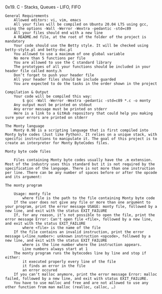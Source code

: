 0x19. C - Stacks, Queues - LIFO, FIFO

	General Requirements
		Allowed editors: vi, vim, emacs
		All your files will be compiled on Ubuntu 20.04 LTS using gcc, using the options -Wall -Werror -Wextra -pedantic -std=c89
		All your files should end with a new line
		A README.md file, at the root of the folder of the project is mandatory
		Your code should use the Betty style. It will be checked using betty-style.pl and betty-doc.pl
		You allowed to use a maximum of one global variable
		No more than 5 functions per file
		You are allowed to use the C standard library
		The prototypes of all your functions should be included in your header file called monty.h
		Don’t forget to push your header file
		All your header files should be include guarded
		You are expected to do the tasks in the order shown in the project

	Compilation & Output
		Your code will be compiled this way:
			$ gcc -Wall -Werror -Wextra -pedantic -std=c89 *.c -o monty
		Any output must be printed on stdout
		Any error message must be printed on stderr
		Here is a link to a GitHub repository that could help you making sure your errors are printed on stderr

	The Monty language
		Monty 0.98 is a scripting language that is first compiled into Monty byte codes (Just like Python). It relies on a unique stack, with specific instructions to manipulate it. The goal of this project is to create an interpreter for Monty ByteCodes files.

	Monty byte code files

		Files containing Monty byte codes usually have the .m extension. Most of the industry uses this standard but it is not required by the specification of the language. There is not more than one instruction per line. There can be any number of spaces before or after the opcode and its argument:

	The monty program

		Usage: monty file
			where file is the path to the file containing Monty byte code
		If the user does not give any file or more than one argument to your program, print the error message USAGE: monty file, followed by a new line, and exit with the status EXIT_FAILURE
		If, for any reason, it’s not possible to open the file, print the error message Error: Can't open file <file>, followed by a new line, and exit with the status EXIT_FAILURE
			where <file> is the name of the file
		If the file contains an invalid instruction, print the error message L<line_number>: unknown instruction <opcode>, followed by a new line, and exit with the status EXIT_FAILURE
			where is the line number where the instruction appears.
			Line numbers always start at 1
		The monty program runs the bytecodes line by line and stop if either:
			it executed properly every line of the file
			it finds an error in the file
			an error occured
		If you can’t malloc anymore, print the error message Error: malloc failed, followed by a new line, and exit with status EXIT_FAILURE.
		You have to use malloc and free and are not allowed to use any other function from man malloc (realloc, calloc, …)
